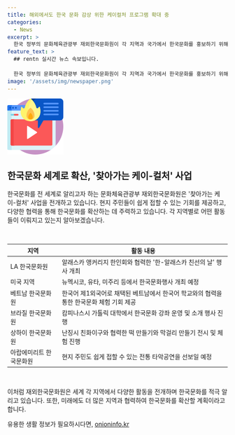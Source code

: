 ```yaml
---
title: 해외에서도 한국 문화 감상 위한 케이컬처 프로그램 확대 중
categories:
  - News
excerpt: >
  한국 정부의 문화체육관광부 재외한국문화원이 각 지역과 국가에서 한국문화를 홍보하기 위해 적극적으로 활동하고 있다. 한인회, 대학 및 문화예술 단체와 협력하여 찾아가는 케이컬처 사업을 펼치며, 지역 주민들에게 한국문화를 소개하고 있다. 미국, 베트남, 터키, 브라질, 중국, 아랍에미리트 등에서 다양한 활동을 전개하며 한국어 학습 및 문화 체험 기회를 제공하고 있다. 앞으로도 국제 협력을 강화하여 한국문화를 적극적으로 홍보할 예정이다. (150자)
feature_text: >
  ## rentn 실시간 뉴스 속보입니다.

  한국 정부의 문화체육관광부 재외한국문화원이 각 지역과 국가에서 한국문화를 홍보하기 위해 적극적으로 활동하고 있다. 한인회, 대학 및 문화예술 단체와 협력하여 찾아가는 케이컬처 사업을 펼치며, 지역 주민들에게 한국문화를 소개하고 있다. 미국, 베트남, 터키, 브라질, 중국, 아랍에미리트 등에서 다양한 활동을 전개하며 한국어 학습 및 문화 체험 기회를 제공하고 있다. 앞으로도 국제 협력을 강화하여 한국문화를 적극적으로 홍보할 예정이다. (150자)
image: '/assets/img/newspaper.png'
---
```


<p><img src="/assets/img/news.png" alt="rentncar 속보" /></p>

<h2 data-ke-size="size26">한국문화 세계로 확산, '찾아가는 케이-컬처' 사업</h2>

<p>한국문화를 전 세계로 알리고자 하는 문화체육관광부 재외한국문화원은 '찾아가는 케이-컬처' 사업을 전개하고 있습니다. 현지 주민들이 쉽게 접할 수 있는 기회를 제공하고, 다양한 협력을 통해 한국문화를 확산하는 데 주력하고 있습니다. 각 지역별로 어떤 활동들이 이뤄지고 있는지 알아보겠습니다.</p>

<p data-ke-size="size16">&nbsp;</p>

<table>
    <thead>
        <tr>
            <th>지역</th>
            <th>활동 내용</th>
        </tr>
    </thead>
    <tbody>
        <tr>
            <td>LA 한국문화원</td>
            <td>알래스카 앵커리지 한인회와 협력한 '한-알래스카 친선의 날' 행사 개최</td>
        </tr>
        <tr>
            <td>미국 지역</td>
            <td>뉴멕시코, 유타, 미주리 등에서 한국문화행사 개최 예정</td>
        </tr>
        <tr>
            <td>베트남 한국문화원</td>
            <td>한국어 제1외국어로 채택된 베트남에서 한국어 학교와의 협력을 통한 한국문화 체험 기회 제공</td>
        </tr>
        <tr>
            <td>브라질 한국문화원</td>
            <td>캄피나스시 가톨릭 대학에서 한국문화 강좌 운영 및 소개 행사 진행</td>
        </tr>
        <tr>
            <td>상하이 한국문화원</td>
            <td>난징시 친화이구와 협력한 떡 만들기와 막걸리 만들기 전시 및 체험 진행</td>
        </tr>
        <tr>
            <td>아랍에미리트 한국문화원</td>
            <td>현지 주민도 쉽게 접할 수 있는 전통 타악공연을 선보일 예정</td>
        </tr>
    </tbody>
</table>

<p data-ke-size="size16">&nbsp;</p>

<p>이처럼 재외한국문화원은 세계 각 지역에서 다양한 활동을 전개하며 한국문화를 적극 알리고 있습니다. 또한, 미래에도 더 많은 지역과 협력하여 한국문화를 확산할 계획이라고 합니다.</p>
유용한 생활 정보가 필요하시다면, <a href="https://onioninfo.kr" rel="dofollow">onioninfo.kr</a>


